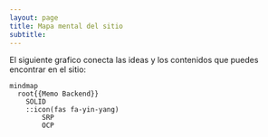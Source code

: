 ```yaml
---
layout: page
title: Mapa mental del sitio
subtitle: 
---
```



El siguiente grafico conecta las ideas y los contenidos que puedes encontrar en el sitio:

```mermaid
mindmap
  root{{Memo Backend}}
    SOLID
    ::icon(fas fa-yin-yang)
        SRP
        OCP
```  